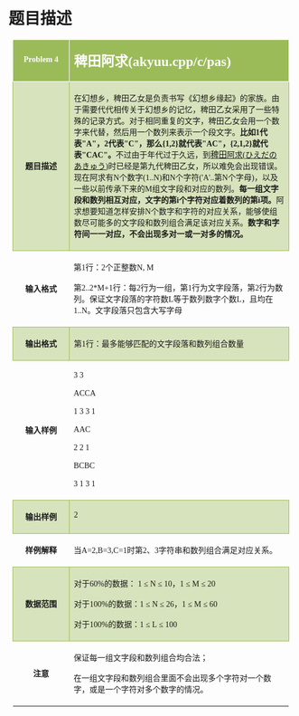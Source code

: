# 题目描述


<p>
	</p><table style="border-collapse:collapse;padding:0.0000pt 5.4000pt 0.0000pt 5.4000pt;">
		<tbody>
			<tr>
				<td width="94" valign="center" style="border:0.5000pt solid #FFFFFF;background:#9BBB59;">
					<p style="text-align:center;">
						<span style="color:#FFFFFF;font-weight:bold;font-size:10.5000pt;font-family:&#39;Times New Roman&#39;;">Problem </span><span style="color:#FFFFFF;font-weight:bold;font-size:10.5000pt;font-family:&#39;宋体&#39;;">4</span><span style="color:#FFFFFF;font-weight:bold;font-size:10.5000pt;font-family:&#39;Times New Roman&#39;;"></span> 
					</p>
				</td>
				<td width="" valign="top" style="border:0.5000pt solid #FFFFFF;background:#9BBB59;">
					<p>
						<span style="color:#FFFFFF;font-weight:bold;font-size:18.0000pt;font-family:&#39;Times New Roman&#39;;">稗田阿求<span>(akyuu.cpp/c/pas)</span></span><span style="color:#FFFFFF;font-weight:bold;font-size:18.0000pt;font-family:&#39;Times New Roman&#39;;"></span> 
					</p>
				</td>
			</tr>
			<tr>
				<td width="94" valign="center" style="border:1.0000pt solid #9BBB59;background:#D7E3BC;">
					<p style="text-align:center;">
						<span style="font-weight:bold;font-size:10.5pt;font-family:&#39;Times New Roman&#39;;">题目描述</span><span style="font-weight:bold;font-size:10.5pt;font-family:&#39;Times New Roman&#39;;"></span> 
					</p>
				</td>
				<td width="474" valign="top" style="border:1.0000pt solid #9BBB59;background:#D7E3BC;">
					<p>
						<span style="font-size:10.5pt;font-family:&#39;Times New Roman&#39;;">在幻想乡，稗田乙女是负责书写《幻想乡缘起》的家族。由于需要代代相传关于幻想乡的记忆，稗田乙女采用了一些特殊的记录方式。对于相同重复的文字，稗田乙女会用一个数字来代替，然后用一个数列来表示一个段文字。</span><span style="font-weight:bold;font-size:10.5pt;font-family:&#39;Times New Roman&#39;;">比如<span>1</span><span>代表</span><span>&#34;A&#34;</span><span>，</span><span>2</span><span>代表</span><span>&#34;C&#34;</span><span>，那么</span><span>{1,2}</span><span>就代表</span><span>&#34;AC&#34;</span><span>，</span><span>{2,1,2}</span><span>就代表</span><span>&#34;CAC&#34;</span><span>。</span></span><span style="font-size:10.5pt;font-family:&#39;Times New Roman&#39;;">不过由于年代过于久远，到<a href="http://wiki.touhou8.com/index.php?doc-view-186.html" target="_blank"><span style="font-family:&#39;Times New Roman&#39;;font-size:14.399999618530273px;line-height:16.799999237060547px;background-color:#D7E3BC;">稗田</span>阿求(ひえだの あきゅう)</a>时已经是第九代稗田乙女，所以难免会出现错误。现在阿求有<span>N</span><span>个数字</span><span>(1..N)</span><span>和</span><span>N</span><span>个字符</span><span>(&#39;A&#39;..</span><span>第</span><span>N</span><span>个字母</span><span>)</span><span>，以及一些以前传承下来的</span><span>M</span><span>组文字段和对应的数列。</span></span><span style="font-weight:bold;font-size:10.5pt;font-family:&#39;Times New Roman&#39;;">每一组文字段和数列相互对应，文字的第<span>i</span><span>个字符对应着数列的第</span><span>i</span><span>项。</span></span><span style="font-size:10.5pt;font-family:&#39;Times New Roman&#39;;">阿求想要知道怎样安排<span>N</span><span>个数字和字符的对应关系，能够使组数尽可能多的文字段和数列组合满足该对应关系。</span></span><span style="font-weight:bold;font-size:10.5pt;font-family:&#39;Times New Roman&#39;;">数字和字符间一一对应，不会出现多对一或一对多的情况。</span><span style="font-size:10.5pt;font-family:&#39;Times New Roman&#39;;"></span> 
					</p>
				</td>
			</tr>
			<tr>
				<td width="94" valign="center">
					<p style="text-align:center;">
						<span style="font-weight:bold;font-size:10.5pt;font-family:&#39;Times New Roman&#39;;">输入格式</span><span style="font-weight:bold;font-size:10.5pt;font-family:&#39;Times New Roman&#39;;"></span> 
					</p>
				</td>
				<td width="474" valign="top">
					<p>
						<span style="font-size:10.5pt;font-family:&#39;Times New Roman&#39;;">第<span>1</span><span>行：</span><span>2</span><span>个正整数</span><span>N, M</span></span><span style="font-size:10.5pt;font-family:&#39;Times New Roman&#39;;"></span> 
					</p>
					<p>
						<span style="font-size:10.5pt;font-family:&#39;Times New Roman&#39;;">第<span>2..2*M+1</span><span>行：每</span><span>2</span><span>行为一组，第</span><span>1</span><span>行为文字段落，第</span><span>2</span><span>行为数列。保证文字段落的字符数</span><span>L</span><span>等于数列数字个数</span><span>L</span><span>，且均在</span><span>1..N</span><span>。文字段落只包含大写字母</span></span><span style="font-size:10.5pt;font-family:&#39;Times New Roman&#39;;"></span> 
					</p>
				</td>
			</tr>
			<tr>
				<td width="94" valign="center" style="border:1.0000pt solid #9BBB59;background:#D7E3BC;">
					<p style="text-align:center;">
						<span style="font-weight:bold;font-size:10.5pt;font-family:&#39;Times New Roman&#39;;">输出格式</span><span style="font-weight:bold;font-size:10.5pt;font-family:&#39;Times New Roman&#39;;"></span> 
					</p>
				</td>
				<td width="474" valign="top" style="border:1.0000pt solid #9BBB59;background:#D7E3BC;">
					<p>
						<span style="font-size:10.5pt;font-family:&#39;Times New Roman&#39;;">第<span>1</span><span>行：最多能够匹配的文字段落和数列组合数量</span></span><span style="font-size:10.5pt;font-family:&#39;Times New Roman&#39;;"></span> 
					</p>
				</td>
			</tr>
			<tr>
				<td width="94" valign="center">
					<p style="text-align:center;">
						<span style="font-weight:bold;font-size:10.5pt;font-family:&#39;Times New Roman&#39;;">输入样例</span><span style="font-weight:bold;font-size:10.5pt;font-family:&#39;Times New Roman&#39;;"></span> 
					</p>
				</td>
				<td width="474" valign="top">
					<p>
						<span style="font-size:10.5pt;font-family:&#39;Times New Roman&#39;;">3 3</span><span style="font-size:10.5pt;font-family:&#39;Times New Roman&#39;;"></span> 
					</p>
					<p>
						<span style="font-size:10.5pt;font-family:&#39;Times New Roman&#39;;">ACCA</span><span style="font-size:10.5pt;font-family:&#39;Times New Roman&#39;;"></span> 
					</p>
					<p>
						<span style="font-size:10.5pt;font-family:&#39;Times New Roman&#39;;">1 3 3 1 </span><span style="font-size:10.5pt;font-family:&#39;Times New Roman&#39;;"></span> 
					</p>
					<p>
						<span style="font-size:10.5pt;font-family:&#39;Times New Roman&#39;;">AAC</span><span style="font-size:10.5pt;font-family:&#39;Times New Roman&#39;;"></span> 
					</p>
					<p>
						<span style="font-size:10.5pt;font-family:&#39;Times New Roman&#39;;">2 2 1</span><span style="font-size:10.5pt;font-family:&#39;Times New Roman&#39;;"></span> 
					</p>
					<p>
						<span style="font-size:10.5pt;font-family:&#39;Times New Roman&#39;;">BCBC</span><span style="font-size:10.5pt;font-family:&#39;Times New Roman&#39;;"></span> 
					</p>
					<p>
						<span style="font-size:10.5pt;font-family:&#39;Times New Roman&#39;;">3 1 3 1</span><span style="font-size:10.5pt;font-family:&#39;Times New Roman&#39;;"></span> 
					</p>
				</td>
			</tr>
			<tr>
				<td width="94" valign="center" style="border:1.0000pt solid #9BBB59;background:#D7E3BC;">
					<p style="text-align:center;">
						<span style="font-weight:bold;font-size:10.5pt;font-family:&#39;Times New Roman&#39;;">输出样例</span><span style="font-weight:bold;font-size:10.5pt;font-family:&#39;Times New Roman&#39;;"></span> 
					</p>
				</td>
				<td width="474" valign="top" style="border:1.0000pt solid #9BBB59;background:#D7E3BC;">
					<p>
						<span style="font-size:10.5pt;font-family:宋体;">2</span><span style="font-size:10.5pt;font-family:宋体;"></span> 
					</p>
				</td>
			</tr>
			<tr>
				<td width="94" valign="center">
					<p style="text-align:center;">
						<span style="font-weight:bold;font-size:10.5pt;font-family:&#39;Times New Roman&#39;;">样例解释</span><span style="font-weight:bold;font-size:10.5pt;font-family:&#39;Times New Roman&#39;;"></span> 
					</p>
				</td>
				<td width="474" valign="top">
					<p>
						<span style="font-size:10.5pt;font-family:&#39;Times New Roman&#39;;">当<span>A=2,B=3,C=1</span><span>时第</span><span>2</span><span>、</span><span>3</span><span>字符串和数列组合满足对应关系。</span></span><span style="font-size:10.5pt;font-family:&#39;Times New Roman&#39;;"></span> 
					</p>
				</td>
			</tr>
			<tr>
				<td width="94" valign="center" style="border:1.0000pt solid #9BBB59;background:#D7E3BC;">
					<p style="text-align:center;">
						<span style="font-weight:bold;font-size:10.5pt;font-family:&#39;Times New Roman&#39;;">数据范围</span><span style="font-weight:bold;font-size:10.5pt;font-family:&#39;Times New Roman&#39;;"></span> 
					</p>
				</td>
				<td width="474" valign="top" style="border:1.0000pt solid #9BBB59;background:#D7E3BC;">
					<p>
						<span style="font-size:10.5pt;font-family:&#39;Times New Roman&#39;;">对于<span>60%</span><span>的数据： </span><span>1 ≤ N ≤ 10</span><span>，</span><span>1 ≤ M ≤ 20</span></span><span style="font-size:10.5pt;font-family:&#39;Times New Roman&#39;;"></span> 
					</p>
					<p>
						<span style="font-size:10.5pt;font-family:&#39;Times New Roman&#39;;">对于<span>100%</span><span>的数据：</span><span>1 ≤ N ≤ 26</span><span>，</span><span>1 ≤ M ≤ 60</span></span><span style="font-size:10.5pt;font-family:&#39;Times New Roman&#39;;"></span> 
					</p>
					<p>
						<span style="font-size:10.5pt;font-family:&#39;Times New Roman&#39;;">对于<span>100%</span><span>的数据：</span><span>1 ≤ L ≤ 100</span></span><span style="font-size:10.5pt;font-family:&#39;Times New Roman&#39;;"></span> 
					</p>
				</td>
			</tr>
			<tr>
				<td width="94" valign="center">
					<p style="text-align:center;">
						<span style="font-weight:bold;font-size:10.5pt;font-family:&#39;Times New Roman&#39;;">注意</span><span style="font-weight:bold;font-size:10.5pt;font-family:&#39;Times New Roman&#39;;"></span> 
					</p>
				</td>
				<td width="474" valign="top">
					<p>
						<span style="font-size:10.5pt;font-family:&#39;Times New Roman&#39;;">保证每一组文字段和数列组合均合法；</span><span style="font-size:10.5pt;font-family:&#39;Times New Roman&#39;;"></span> 
					</p>
					<p>
						<span style="font-size:10.5pt;font-family:&#39;Times New Roman&#39;;">在一组文字段和数列组合里面不会出现多个字符对一个数字，或是一个字符对多个数字的情况。</span><span style="font-size:10.5pt;font-family:&#39;Times New Roman&#39;;"> </span><span style="font-size:10.5pt;font-family:&#39;Times New Roman&#39;;"></span> 
					</p>
				</td>
			</tr>
		</tbody>
	</table>
<span><span style="line-height:normal;"><img src="/upload/image/20120809/20120809165446_56782.png" alt=""/><br/>
</span></span> 
<p></p>
